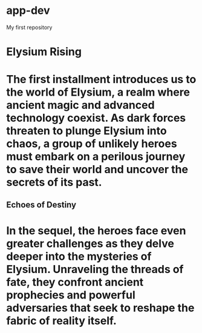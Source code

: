 # app-dev
 My first repository
# **Elysium Rising**

# The first installment introduces us to the world of Elysium, a realm where ancient magic and advanced technology coexist. As dark forces threaten to plunge Elysium into chaos, a group of unlikely heroes must embark on a perilous journey to save their world and uncover the secrets of its past.

## **Echoes of Destiny**

# In the sequel, the heroes face even greater challenges as they delve deeper into the mysteries of Elysium. Unraveling the threads of fate, they confront ancient prophecies and powerful adversaries that seek to reshape the fabric of reality itself.

